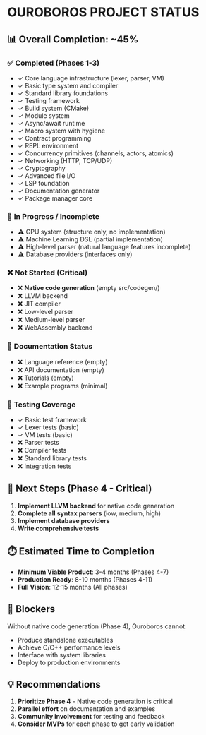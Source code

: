 # OUROBOROS PROJECT STATUS

## 📊 Overall Completion: ~45%

### ✅ **Completed (Phases 1-3)**
- ✓ Core language infrastructure (lexer, parser, VM)
- ✓ Basic type system and compiler
- ✓ Standard library foundations
- ✓ Testing framework
- ✓ Build system (CMake)
- ✓ Module system
- ✓ Async/await runtime
- ✓ Macro system with hygiene
- ✓ Contract programming
- ✓ REPL environment
- ✓ Concurrency primitives (channels, actors, atomics)
- ✓ Networking (HTTP, TCP/UDP)
- ✓ Cryptography
- ✓ Advanced file I/O
- ✓ LSP foundation
- ✓ Documentation generator
- ✓ Package manager core

### 🚧 **In Progress / Incomplete**
- ⚠️ GPU system (structure only, no implementation)
- ⚠️ Machine Learning DSL (partial implementation)
- ⚠️ High-level parser (natural language features incomplete)
- ⚠️ Database providers (interfaces only)

### ❌ **Not Started (Critical)**
- ❌ **Native code generation** (empty src/codegen/)
- ❌ LLVM backend
- ❌ JIT compiler
- ❌ Low-level parser
- ❌ Medium-level parser
- ❌ WebAssembly backend

### 📝 **Documentation Status**
- ❌ Language reference (empty)
- ❌ API documentation (empty)
- ❌ Tutorials (empty)
- ❌ Example programs (minimal)

### 🧪 **Testing Coverage**
- ✓ Basic test framework
- ✓ Lexer tests (basic)
- ✓ VM tests (basic)
- ❌ Parser tests
- ❌ Compiler tests
- ❌ Standard library tests
- ❌ Integration tests

## 🎯 **Next Steps (Phase 4 - Critical)**
1. **Implement LLVM backend** for native code generation
2. **Complete all syntax parsers** (low, medium, high)
3. **Implement database providers**
4. **Write comprehensive tests**

## ⏱️ **Estimated Time to Completion**
- **Minimum Viable Product**: 3-4 months (Phases 4-7)
- **Production Ready**: 8-10 months (Phases 4-11)
- **Full Vision**: 12-15 months (All phases)

## 🚨 **Blockers**
Without native code generation (Phase 4), Ouroboros cannot:
- Produce standalone executables
- Achieve C/C++ performance levels
- Interface with system libraries
- Deploy to production environments

## 💡 **Recommendations**
1. **Prioritize Phase 4** - Native code generation is critical
2. **Parallel effort** on documentation and examples
3. **Community involvement** for testing and feedback
4. **Consider MVPs** for each phase to get early validation 